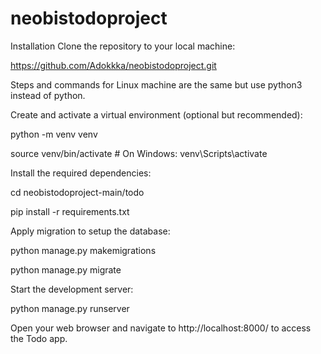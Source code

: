# neobistodoproject
Installation
Clone the repository to your local machine:

https://github.com/Adokkka/neobistodoproject.git

Steps and commands for Linux machine are the same but use python3 instead of python.

Create and activate a virtual environment (optional but recommended):

python -m venv venv

source venv/bin/activate   # On Windows: venv\Scripts\activate

Install the required dependencies:

cd neobistodoproject-main/todo

pip install -r requirements.txt

Apply migration to setup the database:

python manage.py makemigrations

python manage.py migrate

Start the development server:

python manage.py runserver

Open your web browser and navigate to http://localhost:8000/ to access the Todo app.

